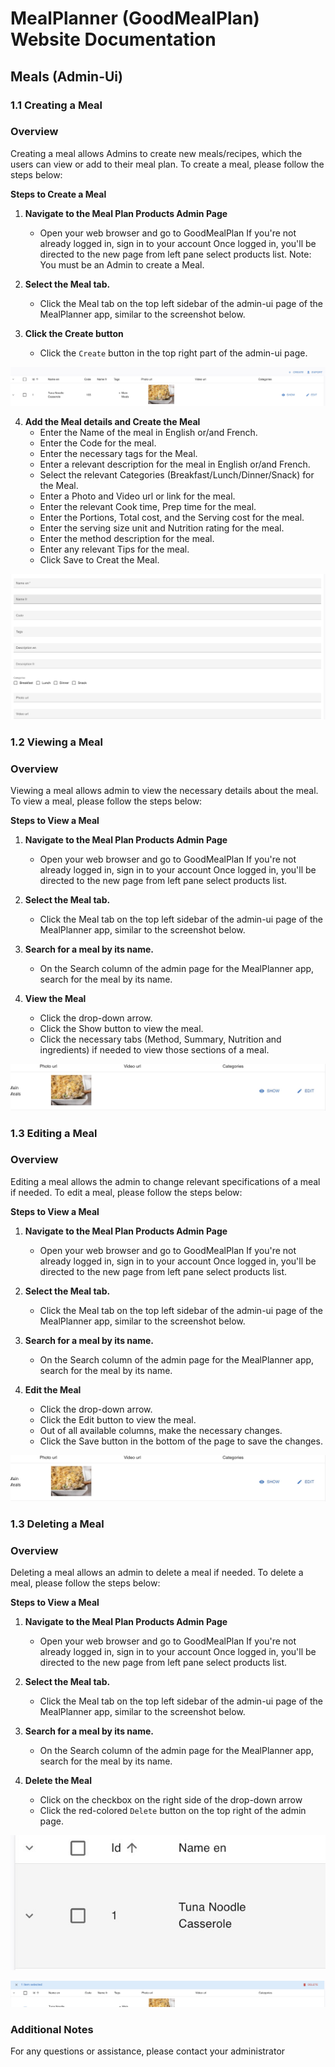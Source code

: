 # MealPlanner (GoodMealPlan) Website Documentation

## Meals (Admin-Ui)

### 1.1 Creating a Meal

### Overview
Creating a meal allows Admins to create new meals/recipes, which the users can view or add to their meal plan. 
To create a meal, please follow the steps below:

**Steps to Create a Meal**

1. **Navigate to the Meal Plan Products Admin Page**
    - Open your web browser and go to GoodMealPlan
If you're not already logged in, sign in to your account
Once logged in, you'll be directed to the new page from left pane select products list. Note: You must be an Admin to create a Meal.


2. **Select the Meal tab.**
    - Click the Meal tab on the top left sidebar of the admin-ui page of the MealPlanner app, similar to the screenshot below. 



3. **Click the Create button**
    - Click the `Create` button in the top right part of the admin-ui page. 
    
![Create Meal](create-meal.jpeg)

4. **Add the Meal details and Create the Meal**
	- Enter the Name of the meal in English or/and French.
	- Enter the Code for the meal.
	- Enter the necessary tags for the Meal.
	- Enter a relevant description for the meal in English or/and French.
	- Select the relevant Categories (Breakfast/Lunch/Dinner/Snack) for the Meal.
	- Enter a Photo and Video url or link for the meal.
	- Enter the relevant Cook time, Prep time for the meal.
	- Enter the Portions, Total cost, and the Serving cost for the meal.
	- Enter the serving size unit and Nutrition rating for the meal.
	- Enter the method description for the meal.
	- Enter any relevant Tips for the meal.
	- Click Save to Creat the Meal.

![Meal Entry Fields](meal-entry-fields.jpeg)

### 1.2 Viewing a Meal

### Overview
Viewing a meal allows admin to view the necessary details about the meal. 
To view a meal, please follow the steps below:

**Steps to View a Meal**

1. **Navigate to the Meal Plan Products Admin Page**
    - Open your web browser and go to GoodMealPlan
If you're not already logged in, sign in to your account
Once logged in, you'll be directed to the new page from left pane select products list. 


2. **Select the Meal tab.**
    - Click the Meal tab on the top left sidebar of the admin-ui page of the MealPlanner app, similar to the screenshot below. 
 

3. **Search for a meal by its name.**
    - On the Search column of the admin page for the MealPlanner app, search for the meal by its name.

4. **View the Meal**
	- Click the drop-down arrow.
	- Click the Show button to view the meal.
	- Click the necessary tabs (Method, Summary, Nutrition and ingredients) if needed to view those sections of a meal.

![View a Meal](view-a-meal.jpeg)
	
### 1.3 Editing a Meal

### Overview
Editing a meal allows the admin to change relevant specifications of a meal if needed. 
To edit a meal, please follow the steps below:

**Steps to View a Meal**

1. **Navigate to the Meal Plan Products Admin Page**
    - Open your web browser and go to GoodMealPlan
If you're not already logged in, sign in to your account
Once logged in, you'll be directed to the new page from left pane select products list. 


2. **Select the Meal tab.**
    - Click the Meal tab on the top left sidebar of the admin-ui page of the MealPlanner app, similar to the screenshot below. 
 

3. **Search for a meal by its name.**
    - On the Search column of the admin page for the MealPlanner app, search for the meal by its name.

4. **Edit the Meal**
	- Click the drop-down arrow.
	- Click the Edit button to view the meal.
	- Out of all available columns, make the necessary changes.
	- Click the Save button in the bottom of the page to save the changes.

![View a Meal](view-a-meal.jpeg)

### 1.3 Deleting a Meal

### Overview
Deleting a meal allows an admin to delete a meal if needed. 
To delete a meal, please follow the steps below:

**Steps to View a Meal**

1. **Navigate to the Meal Plan Products Admin Page**
    - Open your web browser and go to GoodMealPlan
If you're not already logged in, sign in to your account
Once logged in, you'll be directed to the new page from left pane select products list. 


2. **Select the Meal tab.**
    - Click the Meal tab on the top left sidebar of the admin-ui page of the MealPlanner app, similar to the screenshot below. 
 



3. **Search for a meal by its name.**
    - On the Search column of the admin page for the MealPlanner app, search for the meal by its name.



4. **Delete the Meal**
	- Click on the checkbox on the right side of the drop-down arrow
	- Click the red-colored `Delete` button on the top right of the admin page. 
	
![Checkbox](checkbox.jpeg)

![Delete a Meal](delete-a-meal.jpeg)

### Additional Notes
For any questions or assistance, please contact your administrator
